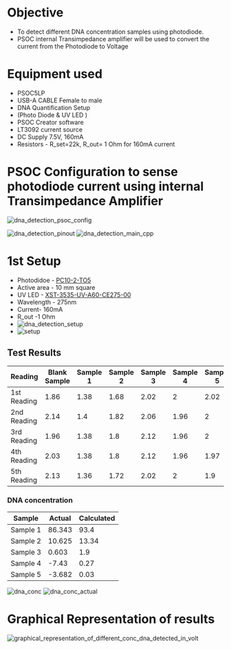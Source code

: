 # Objective

* To detect different DNA concentration samples using photodiode.
* PSOC internal Transimpedance amplifier will be used to convert the current from the Photodiode to Voltage

# Equipment used


* PSOC5LP                                           
* USB-A CABLE Female to male                                        
* DNA Quantification Setup
* (Photo Diode & UV LED )
* PSOC Creator software                                    
* LT3092 current source
* DC Supply 7.5V, 160mA
* Resistors - R_set=22k, R_out= 1 Ohm for 160mA current   

# PSOC Configuration to sense photodiode current using internal Transimpedance Amplifier



![dna_detection_psoc_config](https://user-images.githubusercontent.com/86110190/147202938-74631f4c-c5a3-43ff-9c4f-2ae2b5b16dc2.png)

![dna_detection_pinout](https://user-images.githubusercontent.com/86110190/147202949-4d8439d4-6c3c-4e98-a0fe-d96e7ecbe15c.png)
![dna_detection_main_cpp](https://user-images.githubusercontent.com/86110190/147202954-29bee2fb-778e-445d-bea6-a64ae92b22c1.png)
 # 1st Setup
 * Photodidoe - [PC10-2-TO5](https://www.mouser.in/ProductDetail/First-Sensor/PC10-2-TO5?qs=IxDs%252B9hDEuBXeJgE5fsD8A%3D%3D)
 * Active area - 10 mm square
 * UV LED - [XST-3535-UV-A60-CE275-00](https://www.mouser.in/ProductDetail/Luminus-Devices/XST-3535-UV-A60-CE275-00?qs=XeJtXLiO41SVe8YDB0XxlA%3D%3D)
 * Wavelength - 275nm
 * Current- 160mA
 * R_out -1 Ohm
 * ![dna_detection_setup](https://user-images.githubusercontent.com/86110190/147203541-05c1fa1a-aa9a-4da5-b43d-23d88b4d639c.jpeg)
 * ![setup](https://user-images.githubusercontent.com/86110190/147203549-c154c46d-8c18-405e-a902-14642da40ad0.jpeg)

## Test Results
| Reading  | Blank Sample  | Sample 1  | Sample 2  | Sample 3  | Sample 4  | Sample 5  |
|  ---- | ----  | ----  | ----  | ----  | ----  | ----  |
| 1st Reading   | 1.86  | 1.38  |  1.68 | 2.02  | 2  | 2.02  |
| 2nd Reading  |  2.14 |  1.4 |  1.82 |  2.06 | 1.96  | 2  |
| 3rd Reading  |  1.96 | 1.38  |  1.8 | 2.12  | 1.96  | 2  |
| 4th Reading  |  2.03 |  1.38 |  1.8 | 2.12  | 1.96  |  1.97 |
| 5th Reading  |  2.13 |  1.36 |  1.72 | 2.02  | 2  | 1.9  |

### DNA concentration
| Sample  | Actual |  Calculated |
| ----  | ----  | ----  |
| Sample 1  | 86.343  |  93.4   | 
| Sample 2  | 10.625  |  13.34   |  
| Sample 3  | 0.603  |   1.9  |  
| Sample 4  | -7.43  |   0.27  |  
| Sample 5  |  -3.682 |   0.03  |  

![dna_conc](https://user-images.githubusercontent.com/86110190/147212137-442aa5e9-2c90-497d-8451-5d884cc8340a.jpeg)
![dna_conc_actual](https://user-images.githubusercontent.com/86110190/147212142-d78acf58-cf7c-4c57-9b1d-965ff2e9a5ea.jpeg)

# Graphical Representation of results
![graphical_representation_of_different_conc_dna_detected_in_volt](https://user-images.githubusercontent.com/86110190/147212015-43fe24a7-ae74-4823-bd96-b77746d81e43.png)




